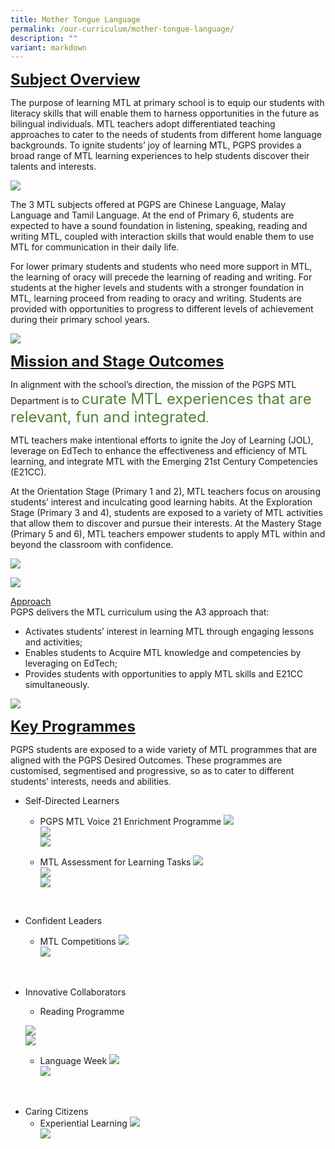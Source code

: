 ```yaml
---
title: Mother Tongue Language
permalink: /our-curriculum/mother-tongue-language/
description: ""
variant: markdown
---
```

**<font size="5"><u>Subject Overview</u></font>**


The purpose of learning MTL at primary school is to equip our students with literacy skills that will enable them to harness opportunities in the future as bilingual individuals. MTL teachers adopt differentiated teaching approaches to cater to the needs of students from different home language backgrounds. To ignite students’ joy of learning MTL, PGPS provides a broad range of MTL learning experiences to help students discover their talents and interests. 


![](/images/Our%20Curriculum/MTL%201.jpg)

The 3 MTL subjects offered at PGPS are Chinese Language, Malay Language and Tamil Language. At the end of Primary 6, students are expected to have a sound foundation in listening, speaking, reading and writing MTL, coupled with interaction skills that would enable them to use MTL for communication in their daily life. 

  

For lower primary students and students who need more support in MTL, the learning of oracy will precede the learning of reading and writing. For students at the higher levels and students with a stronger foundation in MTL, learning proceed from reading to oracy and writing. Students are provided with opportunities to progress to different levels of achievement during their primary school years.

![](/images/Our%20Curriculum/MTL%202.jpg)

**<font size="5"><u>Mission and Stage Outcomes</u></font>**


In alignment with the school’s direction, the mission of the PGPS MTL Department is to <font color="#538135" size="5">curate MTL experiences that are relevant, fun and integrated</font>. 

MTL teachers make intentional efforts to ignite the Joy of Learning (JOL), leverage on EdTech to enhance the effectiveness and efficiency of MTL learning, and integrate MTL with the Emerging 21st Century Competencies (E21CC).

At the Orientation Stage (Primary 1 and 2), MTL teachers focus on arousing students’ interest and inculcating good learning habits. At the Exploration Stage (Primary 3 and 4), students are exposed to a variety of MTL activities that allow them to discover and pursue their interests. At the Mastery Stage (Primary 5 and 6), MTL teachers empower students to apply MTL within and beyond the classroom with confidence.  

![](/images/Our%20Curriculum/MTL_Mission.jpg)

![](/images/Our%20Curriculum/MTL%205.png)

<u>Approach</u>
<br>PGPS delivers the MTL curriculum using the A3 approach that:

*   Activates students’ interest in learning MTL through engaging lessons and activities;
*   Enables students to Acquire MTL knowledge and competencies by leveraging on EdTech;
*   Provides students with opportunities to apply MTL skills and E21CC simultaneously.

![](/images/Our%20Curriculum/MTL%204.png)

**<font size="5"><u>Key Programmes</u></font>**

PGPS students are exposed to a wide variety of MTL programmes that are aligned with the PGPS Desired Outcomes. These programmes are customised, segmentised and progressive, so as to cater to different students’ interests, needs and abilities.

*   Self-Directed Learners
    * PGPS MTL Voice 21 Enrichment Programme
    ![](/images/Our%20Curriculum/MTL2024/MTLVoice2101.jpg)<br>
		![](/images/Our%20Curriculum/MTL2024/MTLVoice2102.jpg)<br>
		![](/images/Our%20Curriculum/MTL2024/MTLVoice2103.jpg)


    * MTL Assessment for Learning Tasks	
    ![](/images/Our%20Curriculum/MTL2024/MTLAFL01.jpg)<br>
		![](/images/Our%20Curriculum/MTL2024/MTLAFL02.jpg)<br>
		![](/images/Our%20Curriculum/MTL2024/MTLAFL03.jpg)


<br>

*   Confident Leaders

    *   MTL Competitions
    ![](/images/Our%20Curriculum/MTL2024/MTLCompetitions01.jpg)<br>
		 ![](/images/Our%20Curriculum/MTL2024/MTLCompetitions02.jpg)

<br>

*   Innovative Collaborators

    *    Reading Programme
    
    ![](/images/Our%20Curriculum/MTL2024/MTLReadingProgramme01.jpg)<br>
		![](/images/Our%20Curriculum/MTL2024/MTLReadingProgramme02.jpg)
    *    Language Week
    ![](/images/Our%20Curriculum/MTL2024/MTLLanguageWeek01.jpg)<br>
		 ![](/images/Our%20Curriculum/MTL2024/MTLLanguageWeek02.jpg)
<br>
       
  *   Caring Citizens
      *    Experiential Learning
   ![](/images/Our%20Curriculum/MTL2024/MTLExperientialLearning01.jpg)<br>
 ![](/images/Our%20Curriculum/MTL2024/MTLExperientialLearning02.jpg)
 

